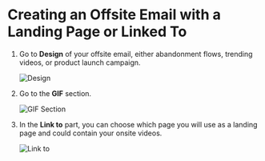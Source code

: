 # Creating an Offsite Email with a Landing Page or Linked To

1. Go to **Design** of your offsite email, either abandonment flows, trending videos, or product launch campaign.

   ![Design](https://github.com/user-attachments/assets/dde1e027-570d-457f-b981-88c8c95f44e8)

2. Go to the **GIF** section.

   ![GIF Section](https://github.com/user-attachments/assets/91ea957e-af8e-47cd-8d5d-7030443da18d)

3. In the **Link to** part, you can choose which page you will use as a landing page and could contain your onsite videos.

   ![Link to](https://github.com/user-attachments/assets/8518d8a6-efdf-4d8e-9847-6fa36ed6ba68)
